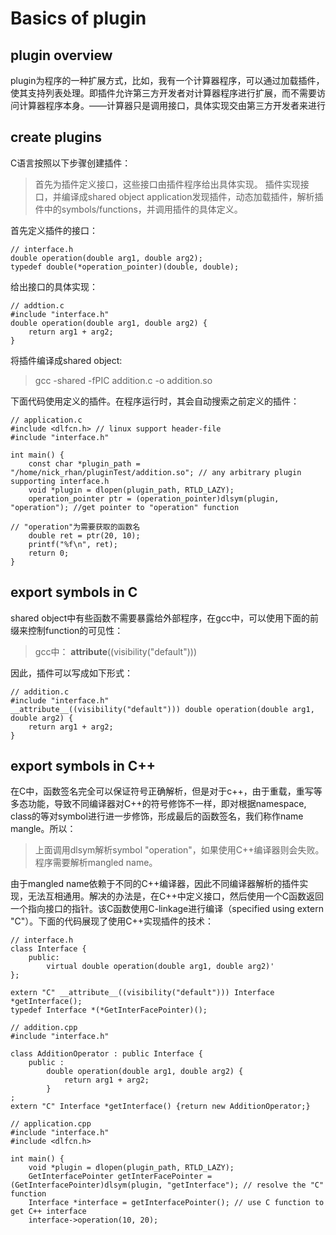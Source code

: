 # Basics of plugin

## plugin overview
plugin为程序的一种扩展方式，比如，我有一个计算器程序，可以通过加载插件，使其支持列表处理。即插件允许第三方开发者对计算器程序进行扩展，而不需要访问计算器程序本身。——计算器只是调用接口，具体实现交由第三方开发者来进行

## create plugins
C语言按照以下步骤创建插件：

>首先为插件定义接口，这些接口由插件程序给出具体实现。
>插件实现接口，并编译成shared object
>application发现插件，动态加载插件，解析插件中的symbols/functions，并调用插件的具体定义。

首先定义插件的接口：
```
// interface.h
double operation(double arg1, double arg2);
typedef double(*operation_pointer)(double, double);
```

给出接口的具体实现：
```
// addtion.c
#include "interface.h"
double operation(double arg1, double arg2) {
    return arg1 + arg2;
}
```
将插件编译成shared object: 

>gcc -shared -fPIC addition.c -o addition.so

下面代码使用定义的插件。在程序运行时，其会自动搜索之前定义的插件：
```
// application.c
#include <dlfcn.h> // linux support header-file
#include "interface.h"

int main() {
    const char *plugin_path = "/home/nick_rhan/pluginTest/addition.so"; // any arbitrary plugin supporting interface.h
    void *plugin = dlopen(plugin_path, RTLD_LAZY);
    operation_pointer ptr = (operation_pointer)dlsym(plugin, "operation"); //get pointer to "operation" function
                                                                           // "operation"为需要获取的函数名
    double ret = ptr(20, 10);
    printf("%f\n", ret);
    return 0;
}
```

## export symbols in C
shared object中有些函数不需要暴露给外部程序，在gcc中，可以使用下面的前缀来控制function的可见性：
> gcc中： __attribute__((visibility("default")))

因此，插件可以写成如下形式：
```
// addition.c
#include "interface.h"
__attribute__((visibility("default"))) double operation(double arg1, double arg2) {
    return arg1 + arg2;
}
```

## export symbols in C++
在C中，函数签名完全可以保证符号正确解析，但是对于c++，由于重载，重写等多态功能，导致不同编译器对C++的符号修饰不一样，即对根据namespace, class的等对symbol进行进一步修饰，形成最后的函数签名，我们称作name mangle。所以：
> 上面调用dlsym解析symbol "operation"，如果使用C++编译器则会失败。程序需要解析mangled name。

由于mangled name依赖于不同的C++编译器，因此不同编译器解析的插件实现，无法互相通用。解决的办法是，在C++中定义接口，然后使用一个C函数返回一个指向接口的指针。该C函数使用C-linkage进行编译（specified using extern "C"）。下面的代码展现了使用C++实现插件的技术：

```
// interface.h
class Interface {
    public:
        virtual double operation(double arg1, double arg2)'
};

extern "C" __attribute__((visibility("default"))) Interface *getInterface();
typedef Interface *(*GetInterFacePointer)();
```

```
// addition.cpp
#include "interface.h"

class AdditionOperator : public Interface {
    public :
        double operation(double arg1, double arg2) {
            return arg1 + arg2;
        }
;
extern "C" Interface *getInterface() {return new AdditionOperator;}
```

```
// application.cpp
#include "interface.h"
#include <dlfcn.h>

int main() {
    void *plugin = dlopen(plugin_path, RTLD_LAZY);
    GetInterfacePointer getInterFacePointer = (GetInterfacePointer)dlsym(plugin, "getInterface"); // resolve the "C" function
    Interface *interface = getInterfacePointer(); // use C function to get C++ interface
    interface->operation(10, 20);
```